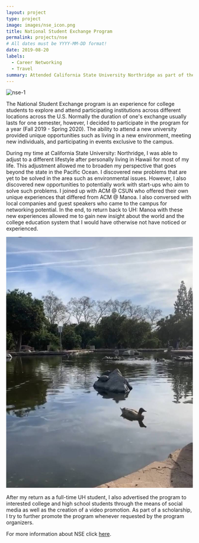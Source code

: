 ```yaml
---
layout: project
type: project
image: images/nse_icon.png
title: National Student Exchange Program
permalink: projects/nse
# All dates must be YYYY-MM-DD format!
date: 2019-08-20
labels:
  - Career Networking
  - Travel
summary: Attended California State University Northridge as part of the National Student Exchange Program.
---
```


<img class="ui medium right floated rounded image" alt="nse-1" src="../images/nse_1.png">


The National Student Exchange program is an experience for college students to explore and attend participating institutions across different locations across the U.S.  Normally the duration of one's exchange usually lasts for one semester, however, I decided to participate in the program for a year (Fall 2019 - Spring 2020).  The ability to attend a new university provided unique opportunities such as living in a new environment, meeting new individuals, and participating in events exclusive to the campus. 

During my time at California State University: Northridge, I was able to adjust to a different lifestyle after personally living in Hawaii for most of my life.  This adjustment allowed me to broaden my perspective that goes beyond the state in the Pacific Ocean.  I discovered new problems that are yet to be solved in the area such as environmental issues.  However, I also discovered new opportunities to potentially work with start-ups who aim to solve such problems.  I joined up with ACM @ CSUN who offered their own unique experiences that differed from ACM @ Manoa.  I also conversed with local companies and guest speakers who came to the campus for networking potential.  In the end, to return back to UH: Manoa with these new experiences allowed me to gain new insight about the world and the college education system that I would have otherwise not have noticed or experienced.

<img class="ui small left floated rounded image" alt="nse-2" src="../images/nse_2.png">

After my return as a full-time UH student, I also advertised the program to interested college and high school students through the means of social media as well as the creation of a video promotion.  As part of a scholarship, I try to further promote the program whenever requested by the program organizers.


For more information about NSE click [here](https://www.nse.org/).
